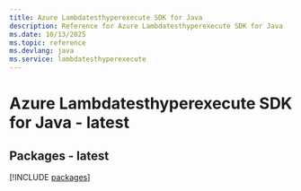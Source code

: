 ```yaml
---
title: Azure Lambdatesthyperexecute SDK for Java
description: Reference for Azure Lambdatesthyperexecute SDK for Java
ms.date: 10/13/2025
ms.topic: reference
ms.devlang: java
ms.service: lambdatesthyperexecute
---
```

# Azure Lambdatesthyperexecute SDK for Java - latest
## Packages - latest
[!INCLUDE [packages](lambdatesthyperexecute-index.md)]